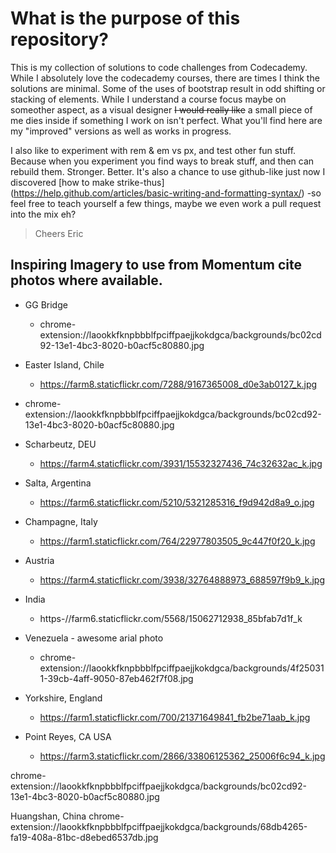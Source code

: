 # What is the purpose of this repository?

This is my collection of solutions to code challenges from Codecademy. While I absolutely love the codecademy courses, there are times I think the solutions are minimal. Some of the uses of bootstrap result in odd shifting or stacking of elements. While I understand a course  focus maybe on someother aspect, as a visual designer ~~I would really like~~ a small piece of me dies inside if something I work on isn't perfect. What you'll find here are my "improved" versions as well as works in progress.

I also like to experiment with rem & em vs px, and test other fun stuff. Because when you experiment you find ways to break stuff, and then can rebuild them. Stronger. Better. It's also a chance to use github-like just now I discovered [how to make strike-thus] (https://help.github.com/articles/basic-writing-and-formatting-syntax/) -so feel free to teach yourself a few things, maybe we even work a pull request into the mix eh? 



>Cheers
>Eric


## Inspiring Imagery to use from Momentum cite photos where available.

* GG Bridge
  * chrome-extension://laookkfknpbbblfpciffpaejjkokdgca/backgrounds/bc02cd92-13e1-4bc3-8020-b0acf5c80880.jpg

* Easter Island, Chile
  * https://farm8.staticflickr.com/7288/9167365008_d0e3ab0127_k.jpg

* chrome-extension://laookkfknpbbblfpciffpaejjkokdgca/backgrounds/bc02cd92-13e1-4bc3-8020-b0acf5c80880.jpg

* Scharbeutz, DEU
  * https://farm4.staticflickr.com/3931/15532327436_74c32632ac_k.jpg

* Salta, Argentina
  + https://farm6.staticflickr.com/5210/5321285316_f9d942d8a9_o.jpg

* Champagne, Italy
  * https://farm1.staticflickr.com/764/22977803505_9c447f0f20_k.jpg

* Austria
  * https://farm4.staticflickr.com/3938/32764888973_688597f9b9_k.jpg

* India
  * https-//farm6.staticflickr.com/5568/15062712938_85bfab7d1f_k

* Venezuela - awesome arial photo
  * chrome-extension://laookkfknpbbblfpciffpaejjkokdgca/backgrounds/4f250311-39cb-4aff-9050-87eb462f7f08.jpg

* Yorkshire, England
  * https://farm1.staticflickr.com/700/21371649841_fb2be71aab_k.jpg

* Point Reyes, CA USA
  * https://farm3.staticflickr.com/2866/33806125362_25006f6c94_k.jpg

chrome-extension://laookkfknpbbblfpciffpaejjkokdgca/backgrounds/bc02cd92-13e1-4bc3-8020-b0acf5c80880.jpg

Huangshan, China
chrome-extension://laookkfknpbbblfpciffpaejjkokdgca/backgrounds/68db4265-fa19-408a-81bc-d8ebed6537db.jpg